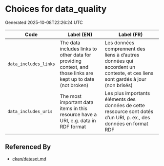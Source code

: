 # Choices for data_quality

Generated 2025-10-08T22:26:24 UTC

| Code | Label (EN) | Label (FR) |
|------|------------|------------|
| `data_includes_links` | The data includes links to other data for providing context, and those links are kept up to date (not broken) | Les données comprennent des liens à d’autres données qui accordent un contexte, et ces liens sont gardés à jour (non brisés) |
| `data_includes_uris` | The most important data items in this resource have a URI, e.g. data in RDF format | Les plus importants éléments des données de cette ressource sont dotés d’un URI, p. ex., des données en format RDF |


## Referenced By

- [ckan/dataset.md](../ckan/dataset.md)

